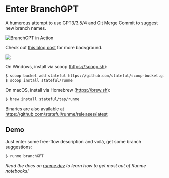 # Enter BranchGPT

A humerous attempt to use GPT3/3.5/4 and Git Merge Commit to suggest new branch names.

![BranchGPT in Action](https://media.graphassets.com/SyNFcxcHRG2PHtqCXCNx)

Check out [this blog post](https://stateful.com/blog/branchgpt-ai-powered-branch-names) for more background.

[![](https://badgen.net/badge/Run%20this%20/Demo/5B3ADF?icon=https://runme.dev/img/logo.svg)](https://runme.dev/api/runme?repository=https://github.com/stateful/vscode-runme.git&fileToOpen=examples/branchGPT.md)

On Windows, install via scoop (https://scoop.sh):

```sh
$ scoop bucket add stateful https://github.com/stateful/scoop-bucket.git
$ scoop install stateful/runme
```

On macOS, install via Homebrew (https://brew.sh):

```sh
$ brew install stateful/tap/runme
```

Binaries are also available at https://github.com/stateful/runme/releases/latest

## Demo

Just enter some free-flow description and voilà, get some branch suggestions:

```sh
$ runme branchGPT
```

*Read the docs on [runme.dev](https://www.runme.dev/docs/intro) to learn how to get most out of Runme notebooks!*

